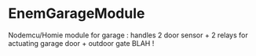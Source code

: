 # EnemGarageModule
Nodemcu/Homie module for garage : handles 2 door sensor + 2 relays for actuating garage door + outdoor gate
BLAH !
